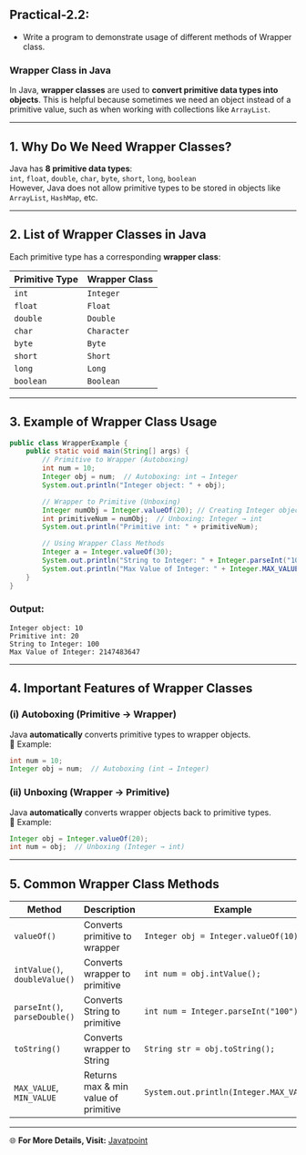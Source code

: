 ## Practical-2.2:

- Write a program to demonstrate usage of different methods of
Wrapper class.


### **Wrapper Class in Java**  

In Java, **wrapper classes** are used to **convert primitive data types into objects**. This is helpful because 
sometimes we need an object instead of a primitive value, such as when working with collections like `ArrayList`.  

---

## **1. Why Do We Need Wrapper Classes?**
Java has **8 primitive data types**:  
`int`, `float`, `double`, `char`, `byte`, `short`, `long`, `boolean`  
However, Java does not allow primitive types to be stored in objects like `ArrayList`, `HashMap`, etc.  

---

## **2. List of Wrapper Classes in Java**
Each primitive type has a corresponding **wrapper class**:  

| Primitive Type | Wrapper Class |
|---------------|--------------|
| `int`        | `Integer` |
| `float`      | `Float` |
| `double`     | `Double` |
| `char`       | `Character` |
| `byte`       | `Byte` |
| `short`      | `Short` |
| `long`       | `Long` |
| `boolean`    | `Boolean` |

---

## **3. Example of Wrapper Class Usage**
```java
public class WrapperExample {
    public static void main(String[] args) {
        // Primitive to Wrapper (Autoboxing)
        int num = 10;
        Integer obj = num;  // Autoboxing: int → Integer
        System.out.println("Integer object: " + obj);

        // Wrapper to Primitive (Unboxing)
        Integer numObj = Integer.valueOf(20); // Creating Integer object
        int primitiveNum = numObj;  // Unboxing: Integer → int
        System.out.println("Primitive int: " + primitiveNum);

        // Using Wrapper Class Methods
        Integer a = Integer.valueOf(30);
        System.out.println("String to Integer: " + Integer.parseInt("100"));  // Convert String to int
        System.out.println("Max Value of Integer: " + Integer.MAX_VALUE);  // Get max value of int
    }
}
```

### **Output:**
```
Integer object: 10
Primitive int: 20
String to Integer: 100
Max Value of Integer: 2147483647
```

---

## **4. Important Features of Wrapper Classes**
### **(i) Autoboxing (Primitive → Wrapper)**
Java **automatically** converts primitive types to wrapper objects.  
🔹 Example:  
```java
int num = 10;
Integer obj = num;  // Autoboxing (int → Integer)
```

### **(ii) Unboxing (Wrapper → Primitive)**
Java **automatically** converts wrapper objects back to primitive types.  
🔹 Example:  
```java
Integer obj = Integer.valueOf(20);
int num = obj;  // Unboxing (Integer → int)
```

---

## **5. Common Wrapper Class Methods**
| Method | Description | Example |
|--------|------------|---------|
| `valueOf()` | Converts primitive to wrapper | `Integer obj = Integer.valueOf(10);` |
| `intValue()`, `doubleValue()` | Converts wrapper to primitive | `int num = obj.intValue();` |
| `parseInt()`, `parseDouble()` | Converts String to primitive | `int num = Integer.parseInt("100");` |
| `toString()` | Converts wrapper to String | `String str = obj.toString();` |
| `MAX_VALUE`, `MIN_VALUE` | Returns max & min value of primitive | `System.out.println(Integer.MAX_VALUE);` |

---

🌐 **For More Details, Visit:** [Javatpoint](https://www.javatpoint.com/wrapper-class-in-java)

